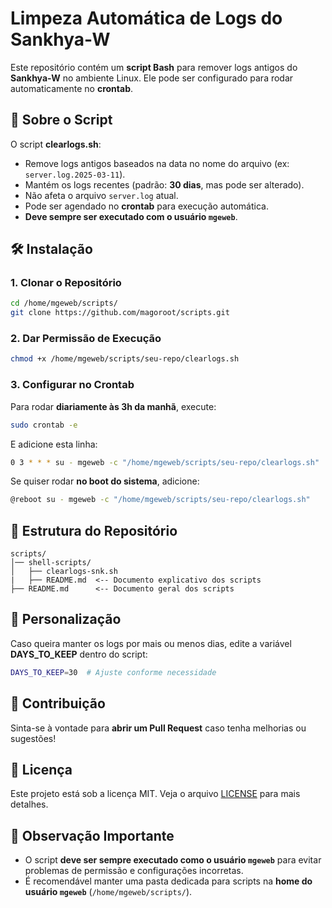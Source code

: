 # Limpeza Automática de Logs do Sankhya-W

Este repositório contém um **script Bash** para remover logs antigos do **Sankhya-W** no ambiente Linux. Ele pode ser configurado para rodar automaticamente no **crontab**.

## 📄 Sobre o Script

O script **clearlogs.sh**:
- Remove logs antigos baseados na data no nome do arquivo (ex: `server.log.2025-03-11`).
- Mantém os logs recentes (padrão: **30 dias**, mas pode ser alterado).
- Não afeta o arquivo `server.log` atual.
- Pode ser agendado no **crontab** para execução automática.
- **Deve sempre ser executado com o usuário `mgeweb`**.

## 🛠️ Instalação
### 1. Clonar o Repositório
```bash
cd /home/mgeweb/scripts/
git clone https://github.com/magoroot/scripts.git
```

### 2. Dar Permissão de Execução
```bash
chmod +x /home/mgeweb/scripts/seu-repo/clearlogs.sh
```

### 3. Configurar no Crontab
Para rodar **diariamente às 3h da manhã**, execute:
```bash
sudo crontab -e
```
E adicione esta linha:
```bash
0 3 * * * su - mgeweb -c "/home/mgeweb/scripts/seu-repo/clearlogs.sh"
```

Se quiser rodar **no boot do sistema**, adicione:
```bash
@reboot su - mgeweb -c "/home/mgeweb/scripts/seu-repo/clearlogs.sh"
```

## 📂 Estrutura do Repositório
```
scripts/
│── shell-scripts/
│   ├── clearlogs-snk.sh
|   ├── README.md  <-- Documento explicativo dos scripts
├── README.md      <-- Documento geral dos scripts
```

## 🔄 Personalização
Caso queira manter os logs por mais ou menos dias, edite a variável **DAYS_TO_KEEP** dentro do script:
```bash
DAYS_TO_KEEP=30  # Ajuste conforme necessidade
```

## 🚀 Contribuição
Sinta-se à vontade para **abrir um Pull Request** caso tenha melhorias ou sugestões! 

## 🎉 Licença
Este projeto está sob a licença MIT. Veja o arquivo [LICENSE](LICENSE) para mais detalhes.

## 📌 Observação Importante
- O script **deve ser sempre executado como o usuário `mgeweb`** para evitar problemas de permissão e configurações incorretas.
- É recomendável manter uma pasta dedicada para scripts na **home do usuário `mgeweb`** (`/home/mgeweb/scripts/`).

